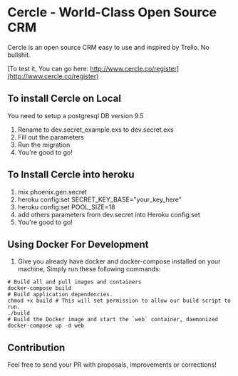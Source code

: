 # Cercle - World-Class Open Source CRM

Cercle is an open source CRM easy to use and inspired by Trello. No bullshit.

[To test it, You can go here: http://www.cercle.co/register](http://www.cercle.co/register)


## To install Cercle on Local

You need to setup a postgresql DB version 9.5

1. Rename to dev.secret_example.exs to dev.secret.exs
2. Fill out the parameters
3. Run the migration
4. You're good to go!

## To Install Cercle into heroku
1. mix phoenix.gen.secret
2. heroku config:set SECRET_KEY_BASE="your_key_here"
3. heroku config:set POOL_SIZE=18
4. add others parameters from dev.secret into Heroku config:set
5. You're good to go!

## Using Docker For Development
1. Give you already have docker and docker-compose installed on your machine, Simply run these following commands:
```
# Build all and pull images and containers
docker-compose build
# Build application dependencies.
chmod +x build # This will set permission to allow our build script to run.
./build
# Build the Docker image and start the `web` container, daemonized
docker-compose up -d web
```

## Contribution
Feel free to send your PR with proposals, improvements or corrections!


